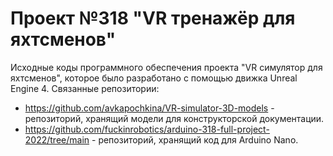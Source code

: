# Проект №318 "VR тренажёр для яхтсменов"
Исходные коды программного обеспечения проекта "VR симулятор для яхтсменов", которое было разработано с помощью движка Unreal Engine 4.
Связанные репозитории:
- https://github.com/avkapochkina/VR-simulator-3D-models - репозиторий, хранящий модели для конструкторской документации.
- https://github.com/fuckinrobotics/arduino-318-full-project-2022/tree/main - репозиторий, хранящий код для Arduino Nano.
